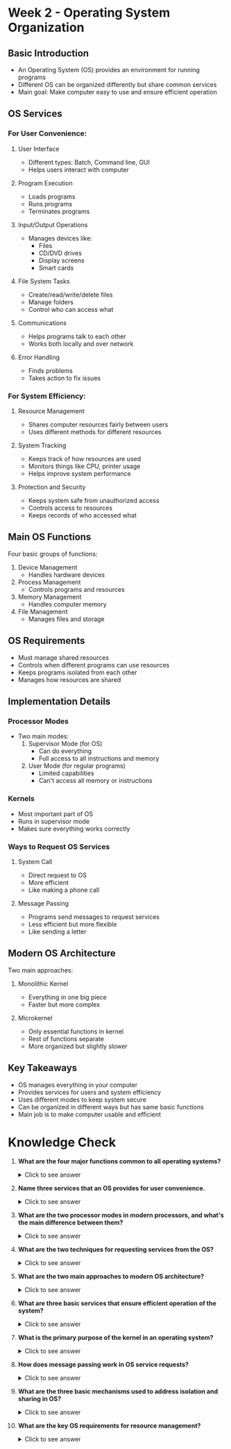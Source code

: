 # Week 2 - Operating System Organization

## Basic Introduction
* An Operating System (OS) provides an environment for running programs
* Different OS can be organized differently but share common services
* Main goal: Make computer easy to use and ensure efficient operation

## OS Services
### For User Convenience:
1. User Interface
   * Different types: Batch, Command line, GUI
   * Helps users interact with computer

2. Program Execution
   * Loads programs
   * Runs programs
   * Terminates programs

3. Input/Output Operations
   * Manages devices like:
     * Files
     * CD/DVD drives
     * Display screens
     * Smart cards

4. File System Tasks
   * Create/read/write/delete files
   * Manage folders
   * Control who can access what

5. Communications
   * Helps programs talk to each other
   * Works both locally and over network

6. Error Handling
   * Finds problems
   * Takes action to fix issues

### For System Efficiency:
1. Resource Management
   * Shares computer resources fairly between users
   * Uses different methods for different resources

2. System Tracking
   * Keeps track of how resources are used
   * Monitors things like CPU, printer usage
   * Helps improve system performance

3. Protection and Security
   * Keeps system safe from unauthorized access
   * Controls access to resources
   * Keeps records of who accessed what

## Main OS Functions
Four basic groups of functions:
1. Device Management
   * Handles hardware devices
2. Process Management
   * Controls programs and resources
3. Memory Management
   * Handles computer memory
4. File Management
   * Manages files and storage

## OS Requirements
* Must manage shared resources
* Controls when different programs can use resources
* Keeps programs isolated from each other
* Manages how resources are shared

## Implementation Details
### Processor Modes
* Two main modes:
  1. Supervisor Mode (for OS)
     * Can do everything
     * Full access to all instructions and memory
  2. User Mode (for regular programs)
     * Limited capabilities
     * Can't access all memory or instructions

### Kernels
* Most important part of OS
* Runs in supervisor mode
* Makes sure everything works correctly

### Ways to Request OS Services
1. System Call
   * Direct request to OS
   * More efficient
   * Like making a phone call

2. Message Passing
   * Programs send messages to request services
   * Less efficient but more flexible
   * Like sending a letter

## Modern OS Architecture
Two main approaches:
1. Monolithic Kernel
   * Everything in one big piece
   * Faster but more complex

2. Microkernel
   * Only essential functions in kernel
   * Rest of functions separate
   * More organized but slightly slower

## Key Takeaways
* OS manages everything in your computer
* Provides services for users and system efficiency
* Uses different modes to keep system secure
* Can be organized in different ways but has same basic functions
* Main job is to make computer usable and efficient

# Knowledge Check

1. **What are the four major functions common to all operating systems?**
   <details>
   <summary>Click to see answer</summary>

   - Device management
   - Process, thread and resource management
   - Memory management
   - File management

   </details>

2. **Name three services that an OS provides for user convenience.**
   <details>
   <summary>Click to see answer</summary>
   Any three of these:

   - User interface
   - Program execution
   - Input/Output operations
   - File-system manipulation
   - Communications
   - Error detection

   </details>

3. **What are the two processor modes in modern processors, and what's the main difference between them?**
   <details>
   <summary>Click to see answer</summary>

   - **Supervisor mode:**
     - Can execute all machine instructions
     - Can access all memory locations

   - **User mode:**
     - Can only execute non-privileged instructions
     - Can only access user space memory

   </details>

4. **What are the two techniques for requesting services from the OS?**
   <details>
   <summary>Click to see answer</summary>

   - System call
   - Message passing

   Note: System calls are generally more efficient as they only require a trap command, while message passing has additional overhead.
   </details>

5. **What are the two main approaches to modern OS architecture?**
   <details>
   <summary>Click to see answer</summary>

   - **Monolithic kernel approach:**
     - All four basic modules combined into a single software module

   - **Microkernel approach:**
     - Small kernel implementing only essential functions
     - Other functions implemented outside kernel

   </details>

6. **What are three basic services that ensure efficient operation of the system?**
   <details>
   <summary>Click to see answer</summary>

   - Resource allocation
   - Accounting (usage statistics)
   - Protection and security

   </details>

7. **What is the primary purpose of the kernel in an operating system?**
   <details>
   <summary>Click to see answer</summary>

   - It's the critical part of OS essential for correct operation
   - Implements basic mechanisms that ensure secure operation
   - Executes in supervisor mode
   - Contains trusted software necessary for system operation

   </details>

8. **How does message passing work in OS service requests?**
   <details>
   <summary>Click to see answer</summary>

   - User program constructs a message requesting service
   - Uses OS send() system call
   - Kernel process must be in supervisor mode to receive message
   - User process waits for result with receive() operation
   - Kernel sends message back to user process on completion

   </details>

9. **What are the three basic mechanisms used to address isolation and sharing in OS?**
   <details>
   <summary>Click to see answer</summary>

   - Processor modes
   - Kernels
   - Method of invoking system service

   </details>

10. **What are the key OS requirements for resource management?**
    <details>
    <summary>Click to see answer</summary>

    - Time/space multiplexing
    - Exclusive use of resources when required
    - Isolation (protecting saved information)
    - Managed sharing (orderly resource sharing)

    </details>